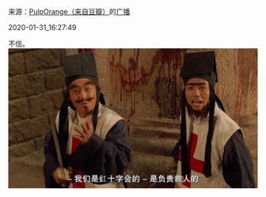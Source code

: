 来源：[PulpOrange（来自豆瓣）](https://www.douban.com/people/pulporange/)的[广播](https://www.douban.com/people/pulporange/status/2782883355/)


2020-01-31_16:27:49


不信。
![](./pic/2020-01-31_16:27:49-PulpOrange的广播1.jpg)  

